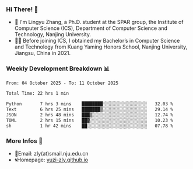 ### Hi There! 👋 
- 🐳 I'm Lingyu Zhang, a Ph.D. student at the SPAR group, the Institute of Computer Science (ICS), Department of Computer Science and Technology, Nanjing University.
- 🧑‍🎓 Before joining ICS, I obtained my Bachelor’s in Computer Science and Technology from Kuang Yaming Honors School, Nanjing University, Jiangsu, China in 2021.

### Weekly Development Breakdown :bar_chart:

<!--START_SECTION:waka-->

```txt
From: 04 October 2025 - To: 11 October 2025

Total Time: 22 hrs 1 min

Python       7 hrs 3 mins    ████████░░░░░░░░░░░░░░░░░   32.03 %
Text         6 hrs 25 mins   ███████▒░░░░░░░░░░░░░░░░░   29.14 %
JSON         2 hrs 48 mins   ███▒░░░░░░░░░░░░░░░░░░░░░   12.74 %
TOML         2 hrs 15 mins   ██▓░░░░░░░░░░░░░░░░░░░░░░   10.23 %
sh           1 hr 42 mins    ██░░░░░░░░░░░░░░░░░░░░░░░   07.78 %
```

<!--END_SECTION:waka-->

<!--
### Github Contributions :octocat:

![](https://raw.githubusercontent.com/yuzi-zly/yuzi-zly/output/github-contribution-grid-snake.svg)              
-->

### More Infos 📖

- 📧Email: zly(at)smail.nju.edu.cn
- 🌀Homepage: [yuzi-zly.github.io](https://yuzi-zly.github.io/)
